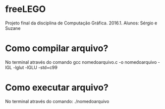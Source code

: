 # freeLEGO
Projeto final da disciplina de Computação Gráfica. 2016.1. Alunos: Sérgio e Suzane


# Como compilar arquivo?
No terminal através do comando
gcc nomedoarquivo.c -o nomedoarquivo -lGL -lglut -lGLU -std=c99

# Como executar arquivo?
No terminal através do comando:
./nomedoarquivo
